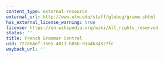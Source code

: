 ```yaml
---
content_type: external-resource
external_url: http://www.utm.edu/staff/globeg/gramm.shtml
has_external_license_warning: true
license: https://en.wikipedia.org/wiki/All_rights_reserved
status: ''
title: French Grammar Central
uid: 727d64ef-7665-4011-b85b-91a4b34827fc
wayback_url: ''
---
```

